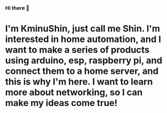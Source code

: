 ### Hi there 👋
# I'm KminuShin, just call me Shin. I'm interested in home automation, and I want to make a series of products using arduino, esp, raspberry pi, and connect them to a home server, and this is why I'm here. I want to learn more about networking, so I can make my ideas come true!
<!--
**KminuShin/KminuShin** is a ✨ _special_ ✨ repository because its `README.md` (this file) appears on your GitHub profile.

Here are some ideas to get you started:

- 🔭 I’m currently working on ...
- 🌱 I’m currently learning ...
- 👯 I’m looking to collaborate on ...
- 🤔 I’m looking for help with ...
- 💬 Ask me about ...
- 📫 How to reach me: walk
- 😄 Pronouns: ...
- ⚡ Fun fact: ...
-->
